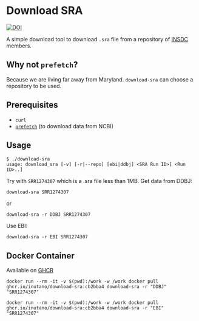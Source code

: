 # Download SRA

[![DOI](https://zenodo.org/badge/136470994.svg)](https://zenodo.org/badge/latestdoi/136470994)

A simple download tool to download `.sra` file from a repository of [INSDC](http://insdc.org) members.

## Why not `prefetch`?

Because we are living far away from Maryland. `download-sra` can choose a repository to be used.

## Prerequisites

- `curl`
- [`prefetch`](https://github.com/ncbi/sra-tools/wiki/01.-Downloading-SRA-Toolkit) (to download data from NCBI)

## Usage

```
$ ./download-sra
usage: download_sra [-v] [-r|--repo] [ebi|ddbj] <SRA Run ID>[ <Run ID>..]
```

Try with `SRR1274307` which is a .sra file less than 1MB.
Get data from DDBJ:

```
download-sra SRR1274307
```

or

```
download-sra -r DDBJ SRR1274307
```

Use EBI:

```
download-sra -r EBI SRR1274307
```

## Docker Container

Available on [GHCR](https://github.com/inutano/download-sra/pkgs/container/download-sra)

```
docker run --rm -it -v $(pwd):/work -w /work docker pull ghcr.io/inutano/download-sra:cb2bba4 download-sra -r "DDBJ" "SRR1274307"
```

```
docker run --rm -it -v $(pwd):/work -w /work docker pull ghcr.io/inutano/download-sra:cb2bba4 download-sra -r "EBI" "SRR1274307"
```

